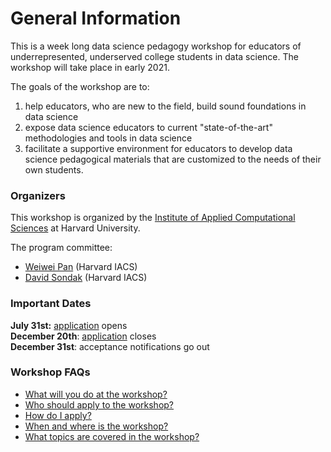 # General Information
This is a week long data science pedagogy workshop for educators of underrepresented, underserved college students in data science. The workshop will take place in early 2021.

The goals of the workshop are to: 
1. help educators, who are new to the field, build sound foundations in data science
2. expose data science educators to current "state-of-the-art" methodologies and tools in data science
3. facilitate a supportive environment for educators to develop data science pedagogical materials that are customized to the needs of their own students. 

### Organizers

This workshop is organized by the [Institute of Applied Computational Sciences](https://iacs.seas.harvard.edu) at Harvard University. 

The program committee:
- [Weiwei Pan](https://onefishy.github.io) (Harvard IACS)
- [David Sondak](https://iacs.seas.harvard.edu/people/david-sondak) (Harvard IACS)

### Important Dates 

**July 31st:** [application](./application-process.html) opens<br>
**December 20th**: [application](./application-process.html) closes<br>
**December 31st**: acceptance notifications go out


### Workshop FAQs

- [What will you do at the workshop?](./what-to-do.html)
- [Who should apply to the workshop?](./who-should-apply.html)
- [How do I apply?](./application-process.html)
- [When and where is the workshop?](./when-and-where.html)
- [What topics are covered in the workshop?](./schedule.html)


